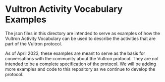 # Vultron Activity Vocabulary Examples

The json files in this directory are intended to serve as examples of how the Vultron Activity Vocabulary can be used to
describe the activities that are part of the Vultron protocol.

As of April 2023, these examples are meant to serve as the basis for conversations with the community about the
Vultron protocol.  They are not intended to be a complete specification of the protocol. We will be adding more examples
and code to this repository as we continue to develop the protocol.

